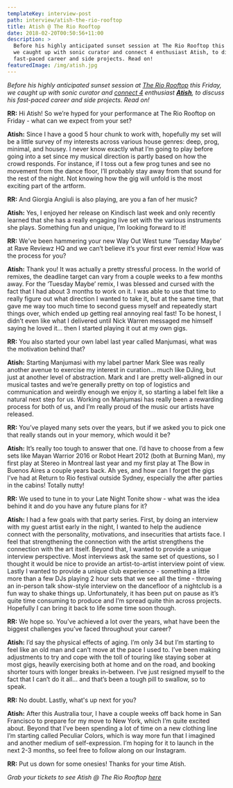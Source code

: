 ```yaml
---
templateKey: interview-post
path: interview/atish-the-rio-rooftop
title: Atish @ The Rio Rooftop
date: 2018-02-20T00:50:56+11:00
description: >
  Before his highly anticipated sunset session at The Rio Rooftop this Friday,
  we caught up with sonic curator and connect 4 enthusiast Atish, to discuss his
  fast-paced career and side projects. Read on!
featuredImage: /img/atish.jpg
---
```


_Before his highly anticipated sunset session at [The Rio Rooftop](https://www.facebook.com/events/493902811009824/) this Friday, we caught up with sonic curator and [connect 4](https://www.youtube.com/watch?v=xuZK5MDLpxw) enthusiast **[Atish](https://www.facebook.com/atishmusic/)**, to discuss his fast-paced career and side projects. Read on!_

**RR:** Hi Atish! So we’re hyped for your performance at The Rio Rooftop on Friday - what can we expect from your set?

**Atish:** Since I have a good 5 hour chunk to work with, hopefully my set will be a little survey of my interests across various house genres: deep, prog, minimal, and housey. I never know exactly what I’m going to play before going into a set since my musical direction is partly based on how the crowd responds. For instance, if I toss out a few prog tunes and see no movement from the dance floor, I’ll probably stay away from that sound for the rest of the night. Not knowing how the gig will unfold is the most exciting part of the artform.

**RR:** And Giorgia Angiuli is also playing, are you a fan of her music?

**Atish:** Yes, I enjoyed her release on Kindisch last week and only recently learned that she has a really engaging live set with the various instruments she plays. Something fun and unique, I’m looking forward to it!

**RR:** We’ve been hammering your new Way Out West tune ‘Tuesday Maybe’ at Rave Reviewz HQ and we can’t believe it’s your first ever remix! How was the process for you?

**Atish:** Thank you! It was actually a pretty stressful process. In the world of remixes, the deadline target can vary from a couple weeks to a few months away. For the ‘Tuesday Maybe’ remix, I was blessed and cursed with the fact that I had about 3 months to work on it. I was able to use that time to really figure out what direction I wanted to take it, but at the same time, that gave me way too much time to second guess myself and repeatedly start things over, which ended up getting real annoying real fast! To be honest, I didn’t even like what I delivered until Nick Warren messaged me himself saying he loved it... then I started playing it out at my own gigs.

**RR:** You also started your own label last year called Manjumasi, what was the motivation behind that?

**Atish:** Starting Manjumasi with my label partner Mark Slee was really another avenue to exercise my interest in curation... much like DJing, but just at another level of abstraction. Mark and I are pretty well-aligned in our musical tastes and we’re generally pretty on top of logistics and communication and weirdly enough we enjoy it, so starting a label felt like a natural next step for us. Working on Manjumasi has really been a rewarding process for both of us, and I’m really proud of the music our artists have released.

**RR:** You’ve played many sets over the years, but if we asked you to pick one that really stands out in your memory, which would it be?

**Atish:** It’s really too tough to answer that one. I’d have to choose from a few sets like Mayan Warrior 2016 or Robot Heart 2012 (both at Burning Man), my first play at Stereo in Montreal last year and my first play at The Bow in Buenos Aires a couple years back. Ah yes, and how can I forget the gigs I’ve had at Return to Rio festival outside Sydney, especially the after parties in the cabins! Totally nutty!

**RR:** We used to tune in to your Late Night Tonite show - what was the idea behind it and do you have any future plans for it?

**Atish:** I had a few goals with that party series. First, by doing an interview with my guest artist early in the night, I wanted to help the audience connect with the personality, motivations, and insecurities that artists face. I feel that strengthening the connection with the artist strengthens the connection with the art itself. Beyond that, I wanted to provide a unique interview perspective. Most interviews ask the same set of questions, so I thought it would be nice to provide an artist-to-artist interview point of view. Lastly I wanted to provide a unique club experience - something a little more than a few DJs playing 2 hour sets that we see all the time - throwing an in-person talk show-style interview on the dancefloor of a nightclub is a fun way to shake things up. Unfortunately, it has been put on pause as it’s quite time consuming to produce and I’m spread quite thin across projects. Hopefully I can bring it back to life some time soon though.

**RR:** We hope so. You’ve achieved a lot over the years, what have been the biggest challenges you’ve faced throughout your career?

**Atish:** I’d say the physical effects of aging. I’m only 34 but I’m starting to feel like an old man and can’t move at the pace I used to. I’ve been making adjustments to try and cope with the toll of touring like staying sober at most gigs, heavily exercising both at home and on the road, and booking shorter tours with longer breaks in-between. I’ve just resigned myself to the fact that I can’t do it all... and that’s been a tough pill to swallow, so to speak.

**RR:** No doubt. Lastly, what's up next for you?

**Atish:** After this Australia tour, I have a couple weeks off back home in San Francisco to prepare for my move to New York, which I’m quite excited about. Beyond that I’ve been spending a lot of time on a new clothing line I’m starting called Peculiar Colors, which is way more fun that I imagined and another medium of self-expression. I’m hoping for it to launch in the next 2-3 months, so feel free to follow along on our Instagram.

**RR:** Put us down for some onesies! Thanks for your time Atish.

_Grab your tickets to see Atish @ The Rio Rooftop [here](https://www.facebook.com/events/493902811009824/)_
